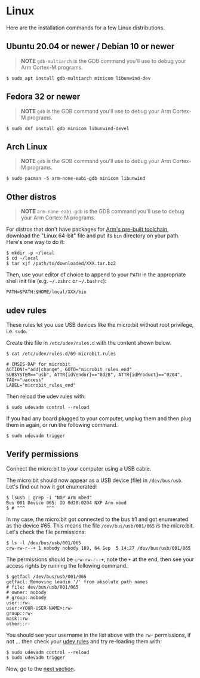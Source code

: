 # Linux

Here are the installation commands for a few Linux distributions.

## Ubuntu 20.04 or newer / Debian 10 or newer

> **NOTE** `gdb-multiarch` is the GDB command you'll use to debug your Arm Cortex-M programs.
``` console
$ sudo apt install gdb-multiarch minicom libunwind-dev
```

## Fedora 32 or newer

> **NOTE** `gdb` is the GDB command you'll use to debug your Arm
> Cortex-M programs.
``` console
$ sudo dnf install gdb minicom libunwind-devel
```

## Arch Linux

> **NOTE** `gdb` is the GDB command you'll use to debug your Arm
> Cortex-M programs.
``` console
$ sudo pacman -S arm-none-eabi-gdb minicom libunwind
```

## Other distros

> **NOTE** `arm-none-eabi-gdb` is the GDB command you'll use to debug your Arm Cortex-M programs.

For distros that don't have packages for [Arm's pre-built
toolchain](https://developer.arm.com/downloads/-/arm-gnu-toolchain-downloads), download the "Linux
64-bit" file and put its `bin` directory on your path.  Here's one way to do it:

``` console
$ mkdir -p ~/local
$ cd ~/local
$ tar xjf /path/to/downloaded/XXX.tar.bz2
```

Then, use your editor of choice to append to your `PATH` in the appropriate shell init file
(e.g. `~/.zshrc` or `~/.bashrc`):

```
PATH=$PATH:$HOME/local/XXX/bin
```

## udev rules

These rules let you use USB devices like the micro:bit without root privilege, i.e. `sudo`.

Create this file in `/etc/udev/rules.d` with the content shown below.

``` console
$ cat /etc/udev/rules.d/69-microbit.rules
```

``` text
# CMSIS-DAP for microbit
ACTION!="add|change", GOTO="microbit_rules_end"
SUBSYSTEM=="usb", ATTR{idVendor}=="0d28", ATTR{idProduct}=="0204", TAG+="uaccess"
LABEL="microbit_rules_end"
```

Then reload the udev rules with:

``` console
$ sudo udevadm control --reload
```

If you had any board plugged to your computer, unplug them and then plug them in again, or run the
following command.

``` console
$ sudo udevadm trigger
```

## Verify permissions

Connect the micro:bit to your computer using a USB cable.

The micro:bit should now appear as a USB device (file) in `/dev/bus/usb`. Let's find out how it got
enumerated:

``` console
$ lsusb | grep -i "NXP Arm mbed"
Bus 001 Device 065: ID 0d28:0204 NXP Arm mbed
$ # ^^^        ^^^
```

In my case, the micro:bit got connected to the bus #1 and got enumerated as the device #65. This means the
file `/dev/bus/usb/001/065` *is* the micro:bit. Let's check the file permissions:

``` console
$ ls -l /dev/bus/usb/001/065
crw-rw-r--+ 1 nobody nobody 189, 64 Sep  5 14:27 /dev/bus/usb/001/065
```

The permissions should be `crw-rw-r--+`, note the `+` at the end, then see your access rights by running the following command.

``` console
$ getfacl /dev/bus/usb/001/065
getfacl: Removing leadin '/' from absolute path names
# file: dev/bus/usb/001/065
# owner: nobody
# group: nobody
user::rw-
user:<YOUR-USER-NAME>:rw-
group::rw-
mask::rw-
other::r-
```

You should see your username in the list above with the
`rw-` permissions, if not ... then check your [udev rules]
and try re-loading them with:

[udev rules]: linux.md#udev-rules

``` console
$ sudo udevadm control --reload
$ sudo udevadm trigger
```

Now, go to the [next section].

[next section]: verify.md
